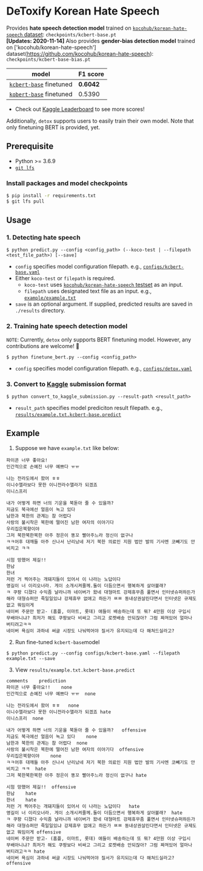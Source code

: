 # DeToxify Korean Hate Speech
Provides **hate speech detection model** trained on [`kocohub/korean-hate-speech` dataset](https://github.com/kocohub/korean-hate-speech): `checkpoints/kcbert-base.pt` <br>
**[Updates: 2020-11-14]** Also provides **gender-bias detection model** trained on ['kocohub/korean-hate-speech'] dataset(https://github.com/kocohub/korean-hate-speech): `checkpoints/kcbert-base-bias.pt` <br>

model | F1 score
-- | --
[`kcbert-base`](https://github.com/Beomi/KcBERT) finetuned | **0.6042**
[`kobert-base`](https://github.com/SKTBrain/KoBERT) finetuned | 0.5390

- Check out [Kaggle Leaderboard](https://www.kaggle.com/c/korean-hate-speech-detection/leaderboard) to see more scores!

Additionally, `detox` supports users to easily train their own model. Note that only finetuning BERT is provided, yet.

## Prerequisite
- Python >= 3.6.9
- [`git lfs`](https://git-lfs.github.com/)

### Install packages and model checkpoints
```bash
$ pip install -r requirements.txt
$ git lfs pull
```

## Usage
### 1. Detecting hate speech
```
$ python predict.py --config <config_path> (--koco-test | --filepath <test_file_path>) [--save]
```
- `config` specifies model configuration filepath. e.g., [`configs/kcbert-base.yaml`](configs/kcbert-base.yaml)
- Either `koco-test` or `filepath` is required. 
  - `koco-test` uses [`kocohub/korean-hate-speech` testset](https://github.com/kocohub/korean-hate-speech) as an input.
  - `filepath` uses designated text file as an input. e.g., [`example/example.txt`](example/example.txt)
- `save` is an optional argument. If supplied, predicted results are saved in `./results` directory.

### 2. Training hate speech detection model
`NOTE`: Currently, `detox` only supports BERT finetuning model. However, any contributions are welcome! :tada:
```
$ python finetune_bert.py --config <config_path>
```
- `config` specifies model configuration filepath. e.g., [`configs/detox.yaml`](configs/detox.yaml)

### 3. Convert to [Kaggle](https://www.kaggle.com/c/korean-hate-speech-detection) submission format
```
$ python convert_to_kaggle_submission.py --result-path <result_path>
```
- `result_path` specifies model prediciton result filepath. e.g., [`results/example.txt.kcbert-base.predict`](results/example.txt.kcbert-base.predict)

## Example

1. Suppose we have `example.txt` like below:
```
파이콘 너무 좋아요!
인간적으로 손예진 너무 예쁘다 ㅠㅠ

나는 전라도에서 왔어 ㅎㅎ
이니수엘라보다 못한 이니전라수앨라가 되겠죠
이니스프리

내가 어떻게 하면 너의 기운을 북돋아 줄 수 있을까?
지금도 북극에선 얼음이 녹고 있다
남한과 북한의 관계는 참 어렵다
사랑의 불시착은 북한에 떨어진 남한 여자의 이야기다
우리집은북향이야
그저 북한북한북한 아주 정은이 똥꼬 빨아주느라 정신이 없구나
ㅋㅋ어후 대깨들 아주 신나서 난리났네 저기 북한 의료인 지원 법안 발의 기사엔 코빼기도 안비치고 ㅋㅋ

시험 망했어 제길!!
한남
한녀
저런 거 찍어주는 개돼지들이 있어서 이 나라는 노답이다
영길이 너 이리오너라. 게이 소개시켜줄께.둘이 더듬으면서 행복하게 살아볼래?
ㅋ 쿠팡 디졌다 수익좀 날라니까 네이버가 왔네 대형마트 강제휴무좀 풀면서 인터넷슈퍼하든가 해라 대형슈퍼만 죽일일있냐 강제휴무 없애고 하든가 ㅉㅉ 동내상권살린다면서 인터넷은 규제도없고 뭐임이게
네이버 주문만 받고- (홈플, 이마트, 롯데) 애들이 배송하는데 또 뭐? 4만원 이상 구입시 무배아니냐? 최저가 해도 쿠팡보다 비싸고 그리고 로켓배송 안되잖아? 그럼 짜져있어 얼마나 버티려고ㅋㅋ
네이버 욕심이 과하네 써글 시장도 나눠먹어야 질서가 유지되는데 다 해쳐드실라고?
```

2. Run fine-tuned `kcbert-base`model
```
$ python predict.py --config configs/kcbert-base.yaml --filepath example.txt --save
```

3. View `results/example.txt.kcbert-base.predict`
```
comments    prediction
파이콘 너무 좋아요!!    none
인간적으로 손예진 너무 예쁘다 ㅠㅠ  none

나는 전라도에서 왔어 ㅎㅎ   none
이니수엘라보다 못한 이니전라수앨라가 되겠죠 hate
이니스프리  none

내가 어떻게 하면 너의 기운을 북돋아 줄 수 있을까?   offensive
지금도 북극에선 얼음이 녹고 있다    none
남한과 북한의 관계는 참 어렵다  none
사랑의 불시착은 북한에 떨어진 남한 여자의 이야기다  offensive
우리집은북향이야    none
ㅋㅋ어후 대깨들 아주 신나서 난리났네 저기 북한 의료인 지원 법안 발의 기사엔 코빼기도 안비치고 ㅋㅋ  hate
그저 북한북한북한 아주 정은이 똥꼬 빨아주느라 정신이 없구나 hate

시험 망했어 제길!!  offensive
한남    hate
한녀    hate
저런 거 찍어주는 개돼지들이 있어서 이 나라는 노답이다   hate
영길이 너 이리오너라. 게이 소개시켜줄께.둘이 더듬으면서 행복하게 살아볼래?  hate
ㅋ 쿠팡 디졌다 수익좀 날라니까 네이버가 왔네 대형마트 강제휴무좀 풀면서 인터넷슈퍼하든가 해라 대형슈퍼만 죽일일있냐 강제휴무 없애고 하든가 ㅉㅉ 동내상권살린다면서 인터넷은 규제도없고 뭐임이게 offensive
네이버 주문만 받고- (홈플, 이마트, 롯데) 애들이 배송하는데 또 뭐? 4만원 이상 구입시 무배아니냐? 최저가 해도 쿠팡보다 비싸고 그리고 로켓배송 안되잖아? 그럼 짜져있어 얼마나 버티려고ㅋㅋ hate
네이버 욕심이 과하네 써글 시장도 나눠먹어야 질서가 유지되는데 다 해쳐드실라고?  offensive
```
